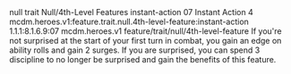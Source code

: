 <ability>
  <metadata>
    <class>null</class>
    <feature_type>trait</feature_type>
    <file_dpath>Null/4th-Level Features</file_dpath>
    <item_id>instant-action</item_id>
    <item_index>07</item_index>
    <item_name>Instant Action</item_name>
    <level>4</level>
    <scc>mcdm.heroes.v1:feature.trait.null.4th-level-feature:instant-action</scc>
    <scdc>1.1.1:8.1.6.9:07</scdc>
    <source>mcdm.heroes.v1</source>
    <type>feature/trait/null/4th-level-feature</type>
  </metadata>
  <effects>
    <effect type="mundane">If you&apos;re not surprised at the start of your first turn in combat, you gain an edge on ability rolls and gain 2 surges. If you are surprised, you can spend 3 discipline to no longer be surprised and gain the benefits of this feature.</effect>
  </effects>
</ability>
